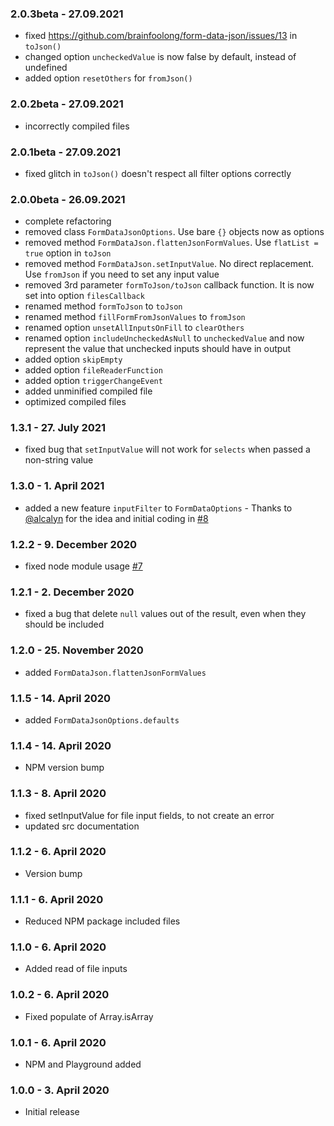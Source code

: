 ### 2.0.3beta - 27.09.2021
* fixed https://github.com/brainfoolong/form-data-json/issues/13 in `toJson()`
* changed option `uncheckedValue` is now false by default, instead of undefined
* added option `resetOthers` for `fromJson()`

### 2.0.2beta - 27.09.2021
* incorrectly compiled files
 
### 2.0.1beta - 27.09.2021
* fixed glitch in `toJson()` doesn't respect all filter options correctly

### 2.0.0beta - 26.09.2021
* complete refactoring
* removed class `FormDataJsonOptions`. Use bare `{}` objects now as options
* removed method `FormDataJson.flattenJsonFormValues`. Use `flatList = true` option in `toJson`
* removed method `FormDataJson.setInputValue`. No direct replacement. Use `fromJson` if you need to set any input value
* removed 3rd parameter `formToJson/toJson` callback function. It is now set into option `filesCallback`
* renamed method `formToJson` to `toJson`
* renamed method `fillFormFromJsonValues` to `fromJson`
* renamed option `unsetAllInputsOnFill` to `clearOthers`
* renamed option `includeUncheckedAsNull` to `uncheckedValue` and now represent the value that unchecked inputs should have in output
* added option `skipEmpty`
* added option `fileReaderFunction`
* added option `triggerChangeEvent`
* added unminified compiled file
* optimized compiled files

### 1.3.1 - 27. July 2021
* fixed bug that `setInputValue` will not work for `selects` when passed a non-string value

### 1.3.0 - 1. April 2021
* added a new feature `inputFilter` to `FormDataOptions` - Thanks to [@alcalyn](https://github.com/alcalyn) for the idea and initial coding in [#8](https://github.com/brainfoolong/form-data-json/issues/8)

### 1.2.2 - 9. December 2020
* fixed node module usage [#7](https://github.com/brainfoolong/form-data-json/issues/7)

### 1.2.1 - 2. December 2020
* fixed a bug that delete `null` values out of the result, even when they should be included

### 1.2.0 - 25. November 2020
* added `FormDataJson.flattenJsonFormValues`

### 1.1.5 - 14. April 2020
* added `FormDataJsonOptions.defaults`

### 1.1.4 - 14. April 2020
* NPM version bump

### 1.1.3 - 8. April 2020
* fixed setInputValue for file input fields, to not create an error
* updated src documentation

### 1.1.2 - 6. April 2020
* Version bump

### 1.1.1 - 6. April 2020
* Reduced NPM package included files

### 1.1.0 - 6. April 2020
* Added read of file inputs

### 1.0.2 - 6. April 2020
* Fixed populate of Array.isArray

### 1.0.1 - 6. April 2020
* NPM and Playground added

### 1.0.0 - 3. April 2020
* Initial release